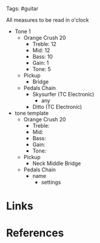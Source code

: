 Tags: #guitar 

All measures to be read in o'clock

- Tone 1
	- Orange Crush 20
		- Treble: 12
		- Mid: 12
		- Bass: 10
		- Gain: 1
		- Tone: 5
	- Pickup
		- Bridge
	- Pedals Chain
		- Skysurfer (TC Electronic)
			- any
		- Ditto (TC Electronic)
- tone template
	- Orange Crush 20
		- Treble:
		- Mid:
		- Bass:
		- Gain:
		- Tone:
	- Pickup
		- Neck Middle Bridge
	- Pedals Chain
		- name
			- settings

# Links

# References